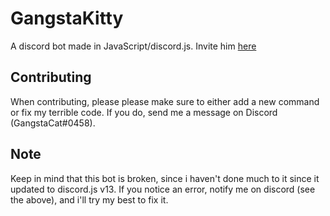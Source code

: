 # GangstaKitty

A discord bot made in JavaScript/discord.js.
Invite him [here](https://discord.com/oauth2/authorize?client_id=847743012851286027&scope=bot&permissions=8589934591)

## Contributing

When contributing, please please make sure to either add a new command or fix my terrible code.
If you do, send me a message on Discord (GangstaCat#0458).

## Note

Keep in mind that this bot is broken, since i haven't done much to it since it updated to discord.js v13. If you notice an error, notify me on discord (see the above), and i'll try my best to fix it.